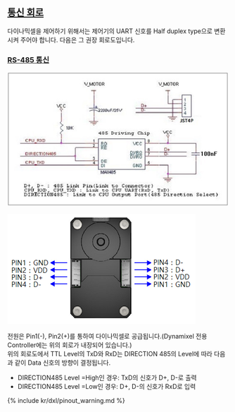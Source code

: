 ## [통신 회로](#통신-회로)
다이나믹셀을 제어하기 위해서는 제어기의 UART 신호를 Half duplex type으로 변환시켜 주어야 합니다. 다음은 그 권장 회로도입니다.

### [RS-485 통신](#rs485-통신)
![](/assets/images/dxl/x/x_series_485_circuit.jpg)

![](/assets/images/dxl/x/x_series_485_pin.png)

전원은 Pin1(-), Pin2(+)를 통하여 다이나믹셀로 공급됩니다.(Dynamixel 전용 Controller에는 위의 회로가 내장되어 있습니다.)  
위의 회로도에서 TTL Level의 TxD와 RxD는 DIRECTION 485의 Level에 따라 다음과 같이 Data 신호의 방향이 결정됩니다.  
- DIRECTION485 Level =High인 경우: TxD의 신호가 D+, D-로 출력
- DIRECTION485 Level =Low인 경우: D+, D-의 신호가 RxD로 입력

{% include kr/dxl/pinout_warning.md %}
